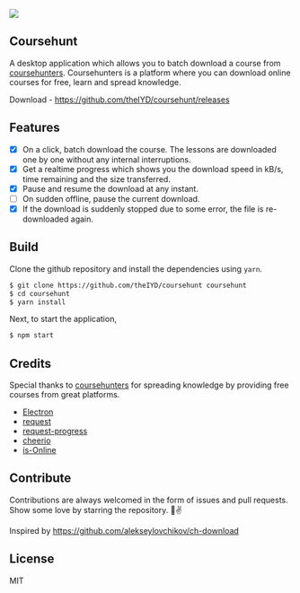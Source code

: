 ![](https://github.com/theIYD/coursehunt/blob/master/doc/coursehunt.png)

## Coursehunt
A desktop application which allows you to batch download a course from <a href="https://coursehunters.net">coursehunters</a>. Coursehunters is a platform where you can download online courses for free, learn and spread knowledge.

Download - https://github.com/theIYD/coursehunt/releases

## Features
- [x] On a click, batch download the course. The lessons are downloaded one by one without any internal interruptions.
- [x] Get a realtime progress which shows you the download speed in kB/s, time remaining and the size transferred.
- [x] Pause and resume the download at any instant. 
- [ ] On sudden offline, pause the current download.
- [x] If the download is suddenly stopped due to some error, the file is re-downloaded again.

## Build
Clone the github repository and install the dependencies using `yarn`.

```sh
$ git clone https://github.com/theIYD/coursehunt coursehunt
$ cd coursehunt
$ yarn install
```

Next, to start the application,
```sh
$ npm start
```

## Credits
Special thanks to [coursehunters](https://coursehunters.net/) for spreading knowledge by providing free courses from great platforms.

- [Electron](https://electronjs.org)
- [request](https://github.com/request/request)
- [request-progress](https://github.com/IndigoUnited/node-request-progress)
- [cheerio](https://github.com/cheeriojs/cheerio)
- [is-Online](https://github.com/sindresorhus/is-online)

## Contribute
Contributions are always welcomed in the form of issues and pull requests.
Show some love by starring the repository. 🤘✌️

Inspired by https://github.com/alekseylovchikov/ch-download

## License
MIT
